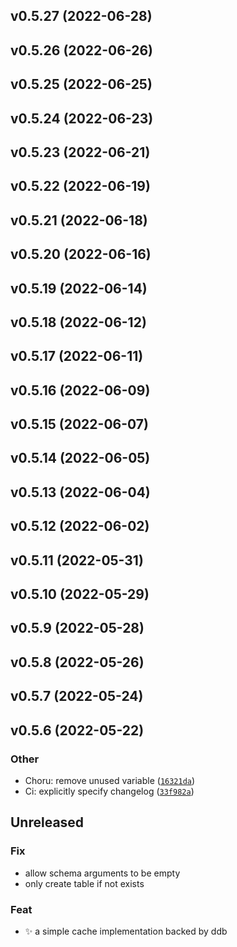 <!--next-version-placeholder-->

## v0.5.27 (2022-06-28)


## v0.5.26 (2022-06-26)


## v0.5.25 (2022-06-25)


## v0.5.24 (2022-06-23)


## v0.5.23 (2022-06-21)


## v0.5.22 (2022-06-19)


## v0.5.21 (2022-06-18)


## v0.5.20 (2022-06-16)


## v0.5.19 (2022-06-14)


## v0.5.18 (2022-06-12)


## v0.5.17 (2022-06-11)


## v0.5.16 (2022-06-09)


## v0.5.15 (2022-06-07)


## v0.5.14 (2022-06-05)


## v0.5.13 (2022-06-04)


## v0.5.12 (2022-06-02)


## v0.5.11 (2022-05-31)


## v0.5.10 (2022-05-29)


## v0.5.9 (2022-05-28)


## v0.5.8 (2022-05-26)


## v0.5.7 (2022-05-24)


## v0.5.6 (2022-05-22)
### Other
* Choru: remove unused variable  ([`16321da`](https://github.com/samarthj/py-ddbcache/commit/16321dacbe1be76b2385d1cb5567a32a5587769f))
* Ci: explicitly specify changelog ([`33f982a`](https://github.com/samarthj/py-ddbcache/commit/33f982a055e66bb6adfc94716ffc6a85827dc353))
## Unreleased

### Fix

- allow schema arguments to be empty
- only create table if not exists

### Feat

- :sparkles: a simple cache implementation backed by ddb
